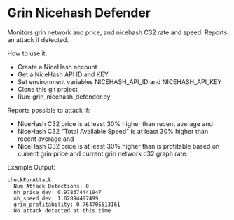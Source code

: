# Grin Nicehash Defender

Monitors grin network and price, and nicehash C32 rate and speed.
Reports an attack if detected.

How to use it:
  * Create a NiceHash account
  * Get a NiceHash API ID and KEY
  * Set environment variables NICEHASH_API_ID and NICEHASH_API_KEY
  * Clone this git project
  * Run:  grin_nicehash_defender.py

Reports possible to attack if:
  * NiceHash C32 price is at least 30% higher than recent average
and
  * NiceHash C32 "Total Available Speed" is at least 30% higher than recent average
and
  * NiceHash C32 price is at least 30% higher than is profitable based on current grin price and current grin network c32 graph rate.


Example Output:
```
checkForAttack:
  Num Attack Detections: 0
  nh_price_dev: 0.978374441947
  nh_speed_dev: 1.02894497499
  grin_profitability: 0.764705513161
  No attack detected at this time
```

